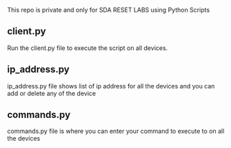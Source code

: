 This repo is private and only for SDA RESET LABS using Python Scripts

## client.py
Run the client.py file to execute the script on all devices.

## ip_address.py
ip_address.py file shows list of ip address for all the devices and you can add or delete any of the device

## commands.py
commands.py file is where you can enter your command to execute to on all the devices


